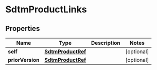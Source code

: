 
# SdtmProductLinks

## Properties
| Name | Type | Description | Notes |
| ------------ | ------------- | ------------- | ------------- |
| **self** | [**SdtmProductRef**](SdtmProductRef.md) |  |  [optional] |
| **priorVersion** | [**SdtmProductRef**](SdtmProductRef.md) |  |  [optional] |



